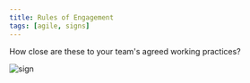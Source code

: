 ```yaml
---
title: Rules of Engagement
tags: [agile, signs]
---
```


How close are these to your team's agreed working practices?

![sign](/assets/img/posts/rules-of-engagement/rules-of-engagement.png)
